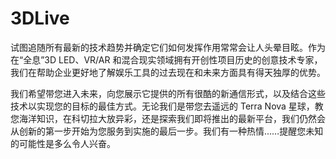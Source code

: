 # 

# 3DLive


试图追随所有最新的技术趋势并确定它们如何发挥作用常常会让人头晕目眩。作为在“全息”3D LED、VR/AR 和混合现实领域拥有开创性项目历史的创意技术专家，我们在帮助企业更好地了解娱乐工具的过去现在和未来方面具有得天独厚的优势。

我们希望带您进入未来，向您展示它提供的所有很酷的新通信形式，以及结合这些技术以实现您的目标的最佳方式。无论我们是带您去遥远的 Terra Nova 星球，教您海洋知识，在科切拉大放异彩，还是探索我们即将推出的最新平台，我们仍然会从创新的第一步开始为您服务到实施的最后一步。我们有一种热情……提醒您未知的可能性是多么令人兴奋。



